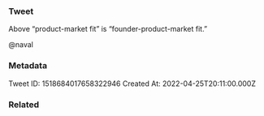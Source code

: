 ### Tweet
Above “product-market fit” is “founder-product-market fit.”

@naval

### Metadata
Tweet ID: 1518684017658322946
Created At: 2022-04-25T20:11:00.000Z

### Related

